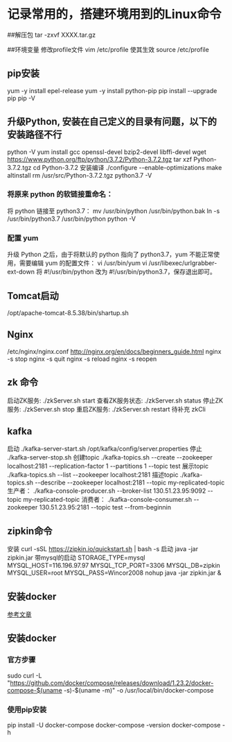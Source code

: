 # 记录常用的，搭建环境用到的Linux命令

##解压包
tar -zxvf XXXX.tar.gz

##环境变量
修改profile文件
vim /etc/profile
使其生效
source /etc/profile

## pip安装
yum -y install epel-release
yum -y install python-pip
pip install --upgrade pip
pip -V

## 升级Python, 安装在自己定义的目录有问题，以下的安装路径不行
python -V
yum install gcc openssl-devel bzip2-devel libffi-devel
wget https://www.python.org/ftp/python/3.7.2/Python-3.7.2.tgz
tar xzf Python-3.7.2.tgz
cd Python-3.7.2
安装编译
./configure --enable-optimizations
make altinstall
rm /usr/src/Python-3.7.2.tgz
python3.7 -V

### 将原来 python 的软链接重命名：
将 python 链接至 python3.7：
mv /usr/bin/python /usr/bin/python.bak
ln -s /usr/bin/python3.7 /usr/bin/python
python -V
### 配置 yum
升级 Python 之后，由于将默认的 python 指向了 python3.7，yum 不能正常使用，需要编辑 yum 的配置文件：
vi /usr/bin/yum
vi /usr/libexec/urlgrabber-ext-down
将 #!/usr/bin/python 改为 #!/usr/bin/python3.7，保存退出即可。

## Tomcat启动
/opt/apache-tomcat-8.5.38/bin/shartup.sh

## Nginx
/etc/nginx/nginx.conf
http://nginx.org/en/docs/beginners_guide.html
nginx -s stop
nginx -s quit 
nginx -s reload 
nginx -s reopen 

## zk 命令
启动ZK服务:		./zkServer.sh start
查看ZK服务状态: ./zkServer.sh status
停止ZK服务:		./zkServer.sh stop
重启ZK服务:		./zkServer.sh restart
待补充 zkCli

## kafka
启动		./kafka-server-start.sh /opt/kafka/config/server.properties
停止 		./kafka-server-stop.sh
创建topic 	./kafka-topics.sh --create --zookeeper localhost:2181 --replication-factor 1 --partitions 1 --topic test
展示topic 	./kafka-topics.sh --list --zookeeper localhost:2181
描述topic 	./kafka-topics.sh --describe --zookeeper localhost:2181 --topic my-replicated-topic
生产者：	./kafka-console-producer.sh --broker-list 130.51.23.95:9092 --topic my-replicated-topic
消费者：	./kafka-console-consumer.sh --zookeeper 130.51.23.95:2181 --topic test --from-beginnin

## zipkin命令
安装 curl -sSL https://zipkin.io/quickstart.sh | bash -s
启动 java -jar zipkin.jar
带mysql的启动
STORAGE_TYPE=mysql MYSQL_HOST=116.196.97.97 MYSQL_TCP_PORT=3306 MYSQL_DB=zipkin MYSQL_USER=root MYSQL_PASS=Wincor2008 nohup java -jar zipkin.jar &

## 安装docker
[参考文章](https://blog.csdn.net/achenyuan/article/details/80195401#linuxdockerCompose_388)

## 安装docker
### 官方步骤
sudo curl -L "https://github.com/docker/compose/releases/download/1.23.2/docker-compose-$(uname -s)-$(uname -m)" -o /usr/local/bin/docker-compose
### 使用pip安装
pip install -U docker-compose
docker-compose -version
docker-compose -h